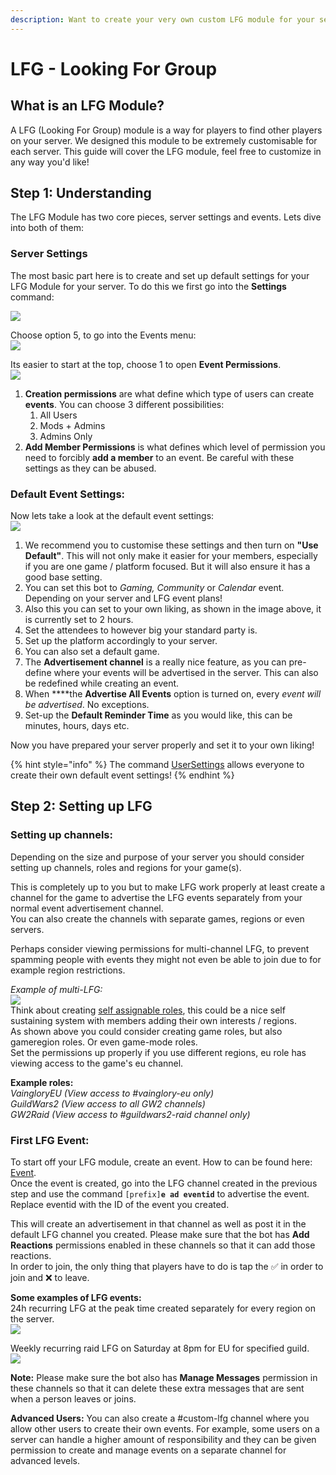 ```yaml
---
description: Want to create your very own custom LFG module for your server?
---
```


# LFG - Looking For Group

## What is an LFG Module?

A LFG \(Looking For Group\) module is a way for players to find other players on your server. We designed this module to be extremely customisable for each server. This guide will cover the LFG module, feel free to customize in any way you'd like!



## Step 1: Understanding

The LFG Module has two core pieces, server settings and events. Lets dive into both of them:

### Server Settings

The most basic part here is to create and set up default settings for your LFG Module for your server. To do this we first go into the **Settings** command:

![](../.gitbook/assets/settingsv2%20%282%29.png)

Choose option 5, to go into the Events menu:    
![](../.gitbook/assets/settings-event.png)

Its easier to start at the top, choose 1 to open **Event Permissions**.    
![](../.gitbook/assets/settings-events-1%20%281%29.png)

1. **Creation permissions** are what define which type of users can create **events**. You can choose 3 different possibilities:
   1. All Users
   2. Mods + Admins
   3. Admins Only
2. **Add Member Permissions** is what defines which level of permission you need to forcibly **add a member** to an event. Be careful with these settings as they can be abused.

### Default Event Settings:

Now lets take a look at the default event settings:    
![](../.gitbook/assets/settings-e-2%20%283%29.png)

1. We recommend you to customise these settings and then turn on **"Use Default"**. This will not only make it easier for your members, especially if you are one game / platform focused. But it will also ensure it has a good base setting.
2. You can set this bot to _Gaming, Community_ or _Calendar_ event. Depending on your server and LFG event plans!
3. Also this you can set to your own liking, as shown in the image above, it is currently set to 2 hours.
4. Set the attendees to however big your standard party is.
5. Set up the platform accordingly to your server.
6. You can also set a default game.
7. The **Advertisement channel** is a really nice feature, as you can pre-define where your events will be advertised in the server. This can also be redefined while creating an event.
8. When ****the **Advertise All Events** option is turned on, every _event will be advertised_. No exceptions.
9. Set-up the **Default Reminder Time** as you would like, this can be minutes, hours, days etc.

Now you have prepared your server properly and set it to your own liking!



{% hint style="info" %}
The command [UserSettings](../commands/basic/usersettings.md) allows everyone to create their own default event settings!
{% endhint %}

## Step 2: Setting up LFG

### Setting up channels:

Depending on the size and purpose of your server you should consider setting up channels, roles and regions for your game\(s\).

This is completely up to you but to make LFG work properly at least create a channel for the game to advertise the LFG events separately from your normal event advertisement channel.  
You can also create the channels with separate games, regions or even servers.  
  
Perhaps consider viewing permissions for multi-channel LFG, to prevent spamming people with events they might not even be able to join due to for example region restrictions.  
  
_Example of multi-LFG:_  
 ![](../.gitbook/assets/lfgchannels.png)   
Think about creating [self assignable roles](../commands/admin/saverole.md), this could be a nice self sustaining system with members adding their own interests / regions.  
As shown above you could consider creating game roles, but also gameregion roles. Or even game-mode roles.  
Set the permissions up properly if you use different regions, eu role has viewing access to the game's eu channel.   
  
**Example roles:**  
_VaingloryEU \(View access  to \#vainglory-eu only\)  
GuildWars2 \(View access to all GW2 channels\)  
GW2Raid \(View access to \#guildwars2-raid channel only\)_



### First LFG Event:

To start off your LFG module, create an event. How to can be found here: [Event](../commands/community/events.md).  
Once the event is created, go into the LFG channel created in the previous step and use the command `[prefix]`**`e ad eventid`** to advertise the event. Replace eventid with the ID of the event you created.  


This will create an advertisement in that channel as well as post it in the default LFG channel you created. Please make sure that the bot has **Add Reactions** permissions enabled in these channels so that it can add those reactions.  
In order to join, the only thing that players have to do is tap the ✅ in order to join and ❌ to leave.

**Some examples of LFG events:**  
24h recurring LFG at the peak time created separately for every region on the server.  
 ![](../.gitbook/assets/lfgeventasia.png) 

  
Weekly recurring raid LFG on Saturday at 8pm for EU for specified guild.  
 ![](../.gitbook/assets/lfgraidexample.png) 





**Note:** Please make sure the bot also has **Manage Messages** permission in these channels so that it can delete these extra messages that are sent when a person leaves or joins.

**Advanced Users:** You can also create a \#custom-lfg channel where you allow other users to create their own events. For example, some users on a server can handle a higher amount of responsibility and they can be given permission to create and manage events on a separate channel for advanced levels.

